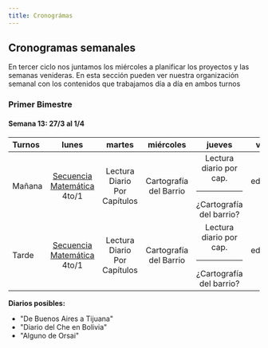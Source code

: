 ```yaml
---
title: Cronográmas
---
```


## Cronogramas semanales
En tercer ciclo nos juntamos los miércoles a planificar los proyectos y las semanas venideras. En esta sección pueden ver nuestra organización semanal con los contenidos que trabajamos día a día en ambos turnos

### Primer Bimestre



#### Semana 13: 27/3 al 1/4

|Turnos|lunes|martes|miércoles|jueves|viernes|
|:----- |:---:|:----:|:-------:|:----:|:-----:|
|Mañana|[Secuencia Matemática](https://drive.google.com/file/d/0B4I3zmAwvYg_bk1UWGRNVlNjWW8/view?usp=sharing) <br/> 4to/1|Lectura Diario Por Capítulos|Cartografía del Barrio|Lectura diario por cap.<br/><hr>¿Cartografía del barrio?|educación física|
|Tarde|[Secuencia Matemática](https://drive.google.com/file/d/0B4I3zmAwvYg_bk1UWGRNVlNjWW8/view?usp=sharing) <br/> 4to/1|Lectura Diario Por Capítulos|Cartografía del Barrio|Lectura diario por cap.<br/><hr>¿Cartografía del barrio?|educación física|

**Diarios posibles:**
- "De Buenos Aires a Tijuana"
- "Diario del Che en Bolivia"
- "Alguno de Orsai"
